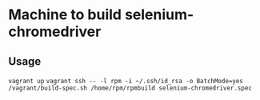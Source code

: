 Machine to build selenium-chromedriver
========


Usage
-------
`vagrant up`
`vagrant ssh -- -l rpm -i ~/.ssh/id_rsa -o BatchMode=yes /vagrant/build-spec.sh /home/rpm/rpmbuild selenium-chromedriver.spec`
